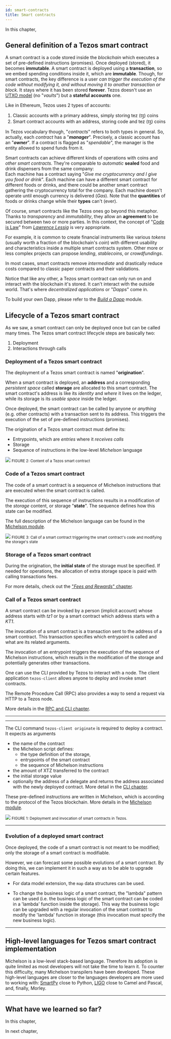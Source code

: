 ```yaml
---
id: smart-contracts
title: Smart contracts
---
```

In this chapter, 

## General definition of a Tezos smart contract
A smart contract is a code stored inside the *blockchain* which executes a set of pre-defined instructions (promises). Once deployed (stored), it becomes **immutable**. A smart contract is deployed using a **transaction**, so we embed spending conditions inside it, which are **immutable**. Though, for smart contracts, the key difference is a user *can trigger the execution of the code without modifying it, and without moving it to another transaction or block*. It stays where it has been stored **forever**. Tezos doesn't use an [UTXO model](https://en.wikipedia.org/wiki/Unspent_transaction_output) (no "*vaults*") but a **stateful accounts** one.

Like in Ethereum, Tezos uses 2 types of accounts:
1. Classic accounts with a primary address, simply storing tez (ꜩ) coins
2. Smart contract accounts with an address, storing code and  tez (ꜩ) coins

In Tezos vocabulary though, "*contracts*" refers to both types in general. So, actually, each *contract* has a "**_manager_**". Precisely, a classic account has an "**_owner_**". If a contract is flagged as "*spendable*", the manager is the entity allowed to spend funds from it.

Smart contracts can achieve different kinds of operations with coins and *other smart contracts*. They're comparable to *automatic* **sealed** food and drink dispensers from the same company:  
Each machine has a contract saying "*Give me cryptocurrency and I give you food or drink*". Each machine can have a different smart contract for different foods or drinks, and there could be another smart contract gathering the cryptocurrency total for the company. Each machine doesn't operate until enough currency is delivered (*Gas*). Note that the **quantities** of foods or drinks change while their **types** can't (ever).

Of course, smart contracts like the Tezos ones go beyond this metaphor. Thanks to *transparency* and *immutability*, they allow an **agreement** to be secured between two or more parties. In this context, the concept of "[Code is Law](https://en.wikipedia.org/wiki/Lawrence_Lessig#%22Code_is_law%22)" from [_Lawrence Lessig_](https://en.wikipedia.org/wiki/Lawrence_Lessig) is very appropriate.

For example, it is common to create financial instruments like various *tokens* (usually worth a fraction of the blockchain's *coin*) with different usability and characteristics inside a multiple smart contracts system. Other more or less complex projects can propose *lending*, *stablecoins*, or *crowdfundings*.

In most cases, smart contracts remove *intermediate* and drastically reduce costs compared to classic paper contracts and their validations.

Notice that like any other, a Tezos smart contract can only run on and interact with the blockchain it's stored. It can't interact with the outside world. That's where *decentralized applications* or "_Dapps_" come in.

To build your own Dapp, please refer to the [*Build a Dapp*](/dapp) module.

## Lifecycle of a Tezos smart contract
As we saw, a smart contract can only be deployed once but can be called many times. The Tezos smart contract lifecycle steps are basically two:
1. Deployment
2. Interactions through calls

### Deployment of a Tezos smart contract
The deployment of a Tezos smart contract is named "**origination**".

When a smart contract is deployed, an **address** and a corresponding *persistent space* called **storage** are allocated to this smart contract. The smart contract's address is like its *identity* and *where* it lives on the ledger, while its storage is its *usable space* inside the ledger.

Once deployed, the smart contract can be called by anyone or *anything* (e.g. other contracts) with a transaction sent to its address. This triggers the execution of the set of pre-defined instructions (promises).

The origination of a Tezos smart contract must define its:
* Entrypoints, which are *entries* where it *receives calls*
* Storage
* Sequence of instructions in the low-level *Michelson* language

![](../../static/img/tezos-basics/tezos_smart_contract_content.svg)
<small className="figure">FIGURE 2: Content of a Tezos smart contract</small>

### Code of a Tezos smart contract
The code of a smart contract is a sequence of Michelson instructions that are executed when the smart contract is called.

The execution of this sequence of instructions results in a modification of the *storage* content, or storage "**state**". The sequence defines how this state can be modified.

The full description of the Michelson language can be found in the [Michelson module](/michelson).

![](../../static/img/tezos-basics/invoke_smart_contract.svg)
<small className="figure">FIGURE 3: Call of a smart contract triggering the smart contract's code and modifying the storage's state</small>

### Storage of a Tezos smart contract
During the origination, the **initial state** of the storage must be specified.
If needed for operations, the allocation of extra storage space is paid with calling transactions fees.

For more details, check out the ["*Fees and Rewards*" chapter](/tezos-basics/economics_and_reward).

### Call of a Tezos smart contract

A smart contract can be invoked by a person (implicit account) whose address starts with _tz1_ or by a smart contract which address starts with a _KT1_.

The invocation of a smart contract is a transaction sent to the address of a smart contract. This transaction specifies which entrypoint is called and what are its related arguments. 

The invocation of an entrypoint triggers the execution of the sequence of Michelson instructions, which results in the modification of the storage and potentially generates other transactions.

One can use the CLI provided by Tezos to interact with a node. The client application `tezos-client` allows anyone to deploy and invoke smart contracts.

The Remote Procedure Call (RPC) also provides a way to send a request via HTTP to a Tezos node. 

More details in the [RPC and CLI chapter](/tezos-basics/introduction_to_cli_and_rpc).

---

---

The CLI command `tezos-client originate` is required to deploy a contract. It expects as arguments
- the name of the contract
- the Michelson script defines: 
    - the type definition of the storage, 
    - entrypoints of the smart contract
    - the sequence of Michelson instructions
- the amount of XTZ transferred to the contract
- the initial storage value
- optionally the address of a delegate
 and returns the address associated with the newly deployed contract. More detail in the [CLI chapter](/tezos-basics/introduction_to_cli_and_rpc).

These pre-defined instructions are written in Michelson, which is according to the protocol of the Tezos blockchain. More details in the [Michelson module](/michelson).

![](../../static/img/tezos-basics/tezos_smart_contract_deploy_invoke.svg)
<small className="figure">FIGURE 1: Deployment and invocation of smart contracts in Tezos.</small>

---

### Evolution of a deployed smart contract

Once deployed, the code of a smart contract is not meant to be modified; only the storage of a smart contract is modifiable. 

However, we can forecast some possible evolutions of a smart contract. By doing this, we can implement it in such a way as to be able to upgrade certain features.

* For data model extension, the `map` data structures can be used.

* To change the business logic of a smart contract, the "lambda" pattern can be used (i.e. the business logic of the smart contract can be coded in a 'lambda' function inside the storage). This way the business logic can be upgraded with a regular invocation of the smart contract to modify the 'lambda' function in storage (this invocation must specify the new business logic).

---



## High-level languages for Tezos smart contract implementation

Michelson is a low-level stack-based language. Therefore its adoption is quite limited as most developers will not take the time to learn it. To counter this difficulty, many Michelson transpilers have been developed. These high-level languages are closer to the languages developers are more used to working with: [SmartPy](/smartpy) close to Python, [LIGO](/ligo) close to Camel and Pascal, and, finally, Morley.

---

## What have we learned so far?
In this chapter,

In next chapter, 